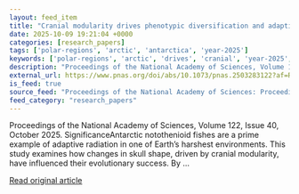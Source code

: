 ```yaml
---
layout: feed_item
title: "Cranial modularity drives phenotypic diversification and adaptive radiation of Antarctic icefishes"
date: 2025-10-09 19:21:04 +0000
categories: [research_papers]
tags: ['polar-regions', 'arctic', 'antarctica', 'year-2025']
keywords: ['polar-regions', 'arctic', 'drives', 'cranial', 'year-2025', 'modularity', 'antarctica']
description: "Proceedings of the National Academy of Sciences, Volume 122, Issue 40, October 2025"
external_url: https://www.pnas.org/doi/abs/10.1073/pnas.2503283122?af=R
is_feed: true
source_feed: "Proceedings of the National Academy of Sciences: Proceedings of the National Academy of Sciences: Table of Contents"
feed_category: "research_papers"
---
```


Proceedings of the National Academy of Sciences, Volume 122, Issue 40, October 2025. SignificanceAntarctic notothenioid fishes are a prime example of adaptive radiation in one of Earth’s harshest environments. This study examines how changes in skull shape, driven by cranial modularity, have influenced their evolutionary success. By ...

[Read original article](https://www.pnas.org/doi/abs/10.1073/pnas.2503283122?af=R)
